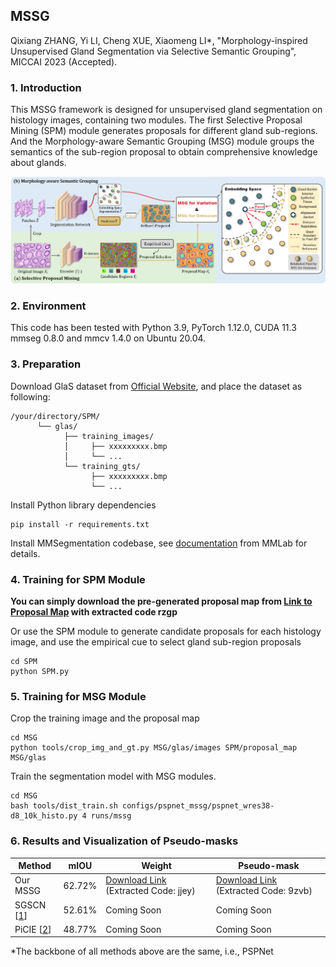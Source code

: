## MSSG

Qixiang ZHANG, Yi LI, Cheng XUE, Xiaomeng LI*, "Morphology-inspired Unsupervised Gland Segmentation via Selective Semantic Grouping", MICCAI 2023 (Accepted).



### 1. Introduction
This MSSG framework is designed for unsupervised gland segmentation on histology images, containing two modules. The first Selective Proposal Mining (SPM) module generates proposals for different gland sub-regions. And the Morphology-aware Semantic Grouping (MSG) module groups the semantics of the sub-region proposal to obtain comprehensive knowledge about glands.

![figure](fig/figure.png)



### 2. Environment

This code has been tested with Python 3.9, PyTorch 1.12.0, CUDA 11.3 mmseg 0.8.0 and mmcv 1.4.0 on Ubuntu 20.04.



### 3. Preparation

Download GlaS dataset from [Official Website](https://warwick.ac.uk/fac/cross_fac/tia/data/glascontest/), and place the dataset as following:

```shell
/your/directory/SPM/
      └── glas/
            ├── training_images/
            │     ├── xxxxxxxxx.bmp
            │     └── ...
            └── training_gts/
                  ├── xxxxxxxxx.bmp
                  └── ...
```

Install Python library dependencies
```shell
pip install -r requirements.txt
```

Install MMSegmentation codebase, see [documentation](https://mmsegmentation.readthedocs.io/en/latest/) from MMLab for details.



### 4. Training for SPM Module

**You can simply download the pre-generated proposal map from [Link to Proposal Map](https://pan.baidu.com/s/1wDJ7JVcT0KgeUa-03gGLBg) with extracted code rzgp**

Or use the SPM module to generate candidate proposals for each histology image, and use the empirical cue to select gland sub-region proposals

```shell
cd SPM
python SPM.py 
```



### 5. Training for MSG Module

Crop the training image and the proposal map

```shell
cd MSG
python tools/crop_img_and_gt.py MSG/glas/images SPM/proposal_map MSG/glas
```



Train the segmentation model with MSG modules.

```shell
cd MSG
bash tools/dist_train.sh configs/pspnet_mssg/pspnet_wres38-d8_10k_histo.py 4 runs/mssg
```



### 6. Results and Visualization of Pseudo-masks

| Method                                        | mIOU   | Weight                                                       | Pseudo-mask                                                  |
| --------------------------------------------- | ------ | ------------------------------------------------------------ | ------------------------------------------------------------ |
| Our MSSG                                      | 62.72% | [Download Link](https://pan.baidu.com/s/1JmoOuNmpdmaK6vcONcWr7g) (Extracted Code: jjey) | [Download Link](https://pan.baidu.com/s/1BvjmzHeXpS--ucmmrhVuMQ) (Extracted Code: 9zvb) |
| SGSCN [[1](https://arxiv.org/abs/2107.04934)] | 52.61% | Coming Soon                                                  | Coming Soon                                                  |
| PiCIE [[2](https://arxiv.org/abs/2103.17070)] | 48.77% | Coming Soon                                                  | Coming Soon                                                  |

*The backbone of all methods above are the same, i.e., PSPNet
